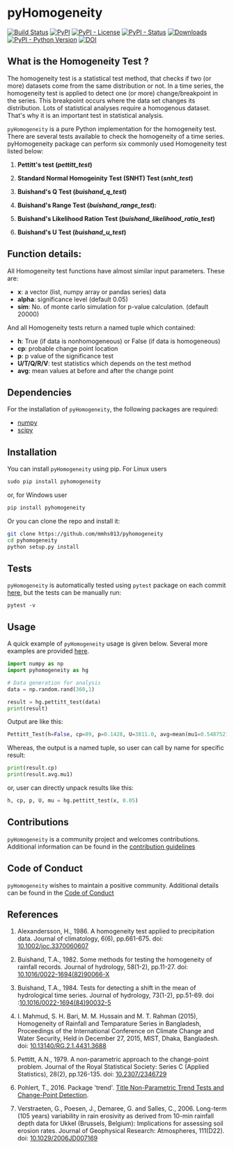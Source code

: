 # pyHomogeneity
[![Build Status](https://travis-ci.org/mmhs013/pyHomogeneity.svg?branch=master)](https://travis-ci.org/mmhs013/pyHomogeneity)
[![PyPI](https://img.shields.io/pypi/v/pyhomogeneity)](https://pypi.org/project/pyhomogeneity/)
[![PyPI - License](https://img.shields.io/pypi/l/pyhomogeneity)](https://pypi.org/project/pyhomogeneity/)
[![PyPI - Status](https://img.shields.io/pypi/status/pyhomogeneity)](https://pypi.org/project/pyhomogeneity/)
[![Downloads](https://pepy.tech/badge/pyhomogeneity)](https://pepy.tech/project/pyhomogeneity)
[![PyPI - Python Version](https://img.shields.io/pypi/pyversions/pyhomogeneity)](https://pypi.org/project/pyhomogeneity/)
[![DOI](https://zenodo.org/badge/255952268.svg)](https://zenodo.org/badge/latestdoi/255952268)

## What is the Homogeneity Test ?
The homogeneity test is a statistical test method, that checks if two (or more) datasets come from the same distribution or not. In a time series, the homogeneity test is applied to detect one (or more) change/breakpoint in the series.  This breakpoint occurs where the data set changes its distribution. Lots of statistical analyses require a homogenous dataset. That's why it is an important test in statistical analysis.

`pyHomogeneity` is a pure Python implementation for the homogeneity test. There are several tests available to check the homogeneity of a time series. pyHomogeneity package can perform six commonly used Homogeneity test listed below:


1. **Pettitt's test (*pettitt_test*)** 

2. **Standard Normal Homogeinity Test (SNHT) Test (*snht_test*)** 

3. **Buishand's Q Test (*buishand_q_test*)**

4. **Buishand's Range Test (*buishand_range_test*):**

5. **Buishand's Likelihood Ration Test (*buishand_likelihood_ratio_test*)**

6. **Buishand's U Test (*buishand_u_test*)** 

## Function details:

All Homogeneity test functions have almost similar input parameters. These are:

- **x**:   a vector (list, numpy array or pandas series) data
- **alpha**: significance level (default 0.05)
- **sim**: No. of monte carlo simulation for p-value calculation. (default 20000)

And all Homogeneity tests return a named tuple which contained:

- **h**: True (if data is nonhomogeneous) or False (if data is homogeneous)
- **cp**: probable change point location
- **p**: p value of the significance test
- **U/T/Q/R/V**: test statistics which depends on the test method
- **avg**: mean values at before and after the change point


## Dependencies

For the installation of `pyHomogeneity`, the following packages are required:
- [numpy](https://www.numpy.org/)
- [scipy](https://www.scipy.org/)

## Installation

You can install `pyHomogeneity` using pip. For Linux users

```python
sudo pip install pyhomogeneity
```

or, for Windows user

```python
pip install pyhomogeneity
```

Or you can clone the repo and install it:

```bash
git clone https://github.com/mmhs013/pyhomogeneity
cd pyhomogeneity
python setup.py install
```

## Tests

`pyHomogeneity` is automatically tested using `pytest` package on each commit [here](https://travis-ci.org/mmhs013/pyHomogeneity/), but the tests can be manually run:

```
pytest -v
```

## Usage

A quick example of `pyHomogeneity` usage is given below. Several more examples are provided [here](https://github.com/mmhs013/pyHomogeneity/blob/master/Examples/).

```python
import numpy as np
import pyhomogeneity as hg

# Data generation for analysis
data = np.random.rand(360,1)

result = hg.pettitt_test(data)
print(result)
```
Output are like this:
```python
Pettitt_Test(h=False, cp=89, p=0.1428, U=3811.0, avg=mean(mu1=0.5487521427805625, mu2=0.46884198890609463))
```
Whereas, the output is a named tuple, so user can call by name for specific result:
```python
print(result.cp)
print(result.avg.mu1)
```
or, user can directly unpack results like this:
```python
h, cp, p, U, mu = hg.pettitt_test(x, 0.05)
```

## Contributions

`pyHomogeneity` is a community project and welcomes contributions. Additional information can be found in the [contribution guidelines](https://github.com/mmhs013/pyHomogeneity/blob/master/CONTRIBUTING.md)


## Code of Conduct

`pyHomogeneity` wishes to maintain a positive community. Additional details can be found in the [Code of Conduct](https://github.com/mmhs013/pyHomogeneity/blob/master/CODE_OF_CONDUCT.md)


## References

1. Alexandersson, H., 1986. A homogeneity test applied to precipitation data. Journal of climatology, 6(6), pp.661-675. doi: [10.1002/joc.3370060607](https://doi.org/10.1002/joc.3370060607)

2. Buishand, T.A., 1982. Some methods for testing the homogeneity of rainfall records. Journal of hydrology, 58(1-2), pp.11-27. doi: [10.1016/0022-1694(82)90066-X](https://doi.org/10.1016/0022-1694(82)90066-X)

3. Buishand, T.A., 1984. Tests for detecting a shift in the mean of hydrological time series. Journal of hydrology, 73(1-2), pp.51-69. doi :[10.1016/0022-1694(84)90032-5](https://doi.org/10.1016/0022-1694(84)90032-5)

4. I. Mahmud, S. H. Bari, M. M. Hussain and M. T. Rahman (2015), Homogeneity of Rainfall and Temparature Series in Bangladesh, Proceedings of the International Conference on Climate Change and Water Security, Held in December 27, 2015, MIST, Dhaka, Bangladesh. doi: [10.13140/RG.2.1.4431.3688](https://doi.org/10.13140/RG.2.1.4431.3688)

5. Pettitt, A.N., 1979. A non-parametric approach to the change-point problem. Journal of the Royal Statistical Society: Series C (Applied Statistics), 28(2), pp.126-135. doi: [10.2307/2346729](https://doi.org/10.2307/2346729)

6. Pohlert, T., 2016. Package 'trend'. [Title Non-Parametric Trend Tests and Change-Point Detection](https://cran.r-project.org/web/packages/trend/vignettes/trend.pdf).

7. Verstraeten, G., Poesen, J., Demaree, G. and Salles, C., 2006. Long-term (105 years) variability in rain erosivity as derived from 10-min rainfall depth data for Ukkel (Brussels, Belgium): Implications for assessing soil erosion rates. Journal of Geophysical Research: Atmospheres, 111(D22). doi: [10.1029/2006JD007169](https://doi.org/10.1029/2006JD007169)
